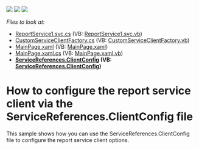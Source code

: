 <!-- default badges list -->
![](https://img.shields.io/endpoint?url=https://codecentral.devexpress.com/api/v1/VersionRange/134584602/12.1.4%2B)
[![](https://img.shields.io/badge/Open_in_DevExpress_Support_Center-FF7200?style=flat-square&logo=DevExpress&logoColor=white)](https://supportcenter.devexpress.com/ticket/details/E2876)
[![](https://img.shields.io/badge/📖_How_to_use_DevExpress_Examples-e9f6fc?style=flat-square)](https://docs.devexpress.com/GeneralInformation/403183)
<!-- default badges end -->
<!-- default file list -->
*Files to look at*:

* [ReportService1.svc.cs](./CS/E2876.Web/ReportService1.svc.cs) (VB: [ReportService1.svc.vb](./VB/E2876.Web/ReportService1.svc.vb))
* [CustomServiceClientFactory.cs](./CS/E2876/CustomServiceClientFactory.cs) (VB: [CustomServiceClientFactory.vb](./VB/E2876/CustomServiceClientFactory.vb))
* [MainPage.xaml](./CS/E2876/MainPage.xaml) (VB: [MainPage.xaml](./VB/E2876/MainPage.xaml))
* [MainPage.xaml.cs](./CS/E2876/MainPage.xaml.cs) (VB: [MainPage.xaml.vb](./VB/E2876/MainPage.xaml.vb))
* **[ServiceReferences.ClientConfig](./CS/E2876/ServiceReferences.ClientConfig) (VB: [ServiceReferences.ClientConfig](./VB/E2876/ServiceReferences.ClientConfig))**
<!-- default file list end -->
# How to configure the report service client via the ServiceReferences.ClientConfig file


<p>This sample shows how you can use the ServiceReferences.ClientConfig file to configure the report service client options.</p>

<br/>


